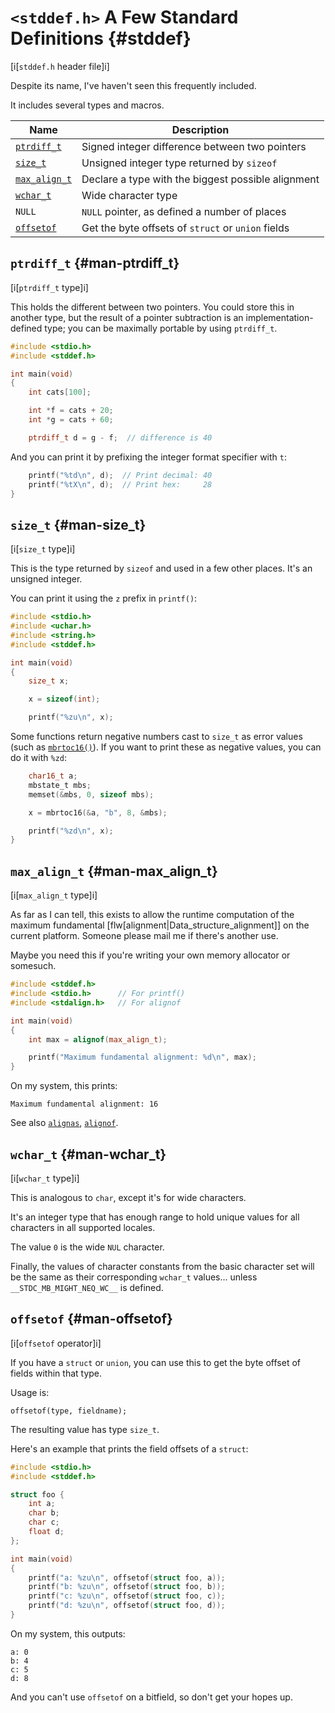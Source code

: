 <!-- Beej's guide to C

# vim: ts=4:sw=4:nosi:et:tw=72
-->

# `<stddef.h>` A Few Standard Definitions {#stddef}

[i[`stddef.h` header file]i]

Despite its name, I've haven't seen this frequently included.

It includes several types and macros.

|Name|Description
|-|-|
|[`ptrdiff_t`](#man-ptrdiff_t)|Signed integer difference between two pointers|
|[`size_t`](#man-size_t)|Unsigned integer type returned by `sizeof`|
|[`max_align_t`](#man-max_align_t)|Declare a type with the biggest possible alignment|
|[`wchar_t`](#man-wchar_t)|Wide character type|
|`NULL`|`NULL` pointer, as defined a number of places|
|[`offsetof`](#man-offsetof)|Get the byte offsets of `struct` or `union` fields|

## `ptrdiff_t` {#man-ptrdiff_t}

[i[`ptrdiff_t` type]i]

This holds the different between two pointers. You could store this in
another type, but the result of a pointer subtraction is an
implementation-defined type; you can be maximally portable by using
`ptrdiff_t`.

``` {.c .numberLines}
#include <stdio.h>
#include <stddef.h>

int main(void)
{
	int cats[100];

	int *f = cats + 20;
	int *g = cats + 60;

	ptrdiff_t d = g - f;  // difference is 40

```

And you can print it by prefixing the integer format specifier with `t`:

``` {.c .numberLines startFrom="13"}
	printf("%td\n", d);  // Print decimal: 40
	printf("%tX\n", d);  // Print hex:     28
}
```

## `size_t` {#man-size_t}

[i[`size_t` type]i]

This is the type returned by `sizeof` and used in a few other places.
It's an unsigned integer.

You can print it using the `z` prefix in `printf()`:

``` {.c .numberLines}
#include <stdio.h>
#include <uchar.h>
#include <string.h>
#include <stddef.h>

int main(void)
{
    size_t x;

    x = sizeof(int);

    printf("%zu\n", x);

```

Some functions return negative numbers cast to `size_t` as error values
(such as [`mbrtoc16()`](#man-mbrtoc16)). If you want to print these as
negative values, you can do it with `%zd`:

``` {.c .numberLines startFrom="14"}
    char16_t a;
    mbstate_t mbs;
    memset(&mbs, 0, sizeof mbs);

    x = mbrtoc16(&a, "b", 8, &mbs);

    printf("%zd\n", x);
}
```

## `max_align_t` {#man-max_align_t}

[i[`max_align_t` type]i]

As far as I can tell, this exists to allow the runtime computation of
the maximum fundamental [flw[alignment|Data_structure_alignment]] on the
current platform. Someone please mail me if there's another use.

Maybe you need this if you're writing your own memory allocator or
somesuch.

``` {.c .numberLines}
#include <stddef.h>
#include <stdio.h>      // For printf()
#include <stdalign.h>   // For alignof

int main(void)
{
    int max = alignof(max_align_t);

    printf("Maximum fundamental alignment: %d\n", max);
}
```

On my system, this prints:

``` {.default}
Maximum fundamental alignment: 16
```

See also [`alignas`](#man-alignas), [`alignof`](#man-alignof).

## `wchar_t` {#man-wchar_t}

[i[`wchar_t` type]i]

This is analogous to `char`, except it's for wide characters.

It's an integer type that has enough range to hold unique values for all
characters in all supported locales.

The value `0` is the wide `NUL` character.

Finally, the values of character constants from the basic character set
will be the same as their corresponding `wchar_t` values... unless
`__STDC_MB_MIGHT_NEQ_WC__` is defined.

## `offsetof` {#man-offsetof}

[i[`offsetof` operator]i]

If you have a `struct` or `union`, you can use this to get the byte
offset of fields within that type.

Usage is:

``` {.c}
offsetof(type, fieldname);
```

The resulting value has type `size_t`.

Here's an example that prints the field offsets of a `struct`:

``` {.c .numberLines}
#include <stdio.h>
#include <stddef.h>

struct foo {
    int a;
    char b;
    char c;
    float d;
};

int main(void)
{
    printf("a: %zu\n", offsetof(struct foo, a));
    printf("b: %zu\n", offsetof(struct foo, b));
    printf("c: %zu\n", offsetof(struct foo, c));
    printf("d: %zu\n", offsetof(struct foo, d));
}
```

On my system, this outputs:

``` {.default}
a: 0
b: 4
c: 5
d: 8
```

And you can't use `offsetof` on a bitfield, so don't get your hopes up.
